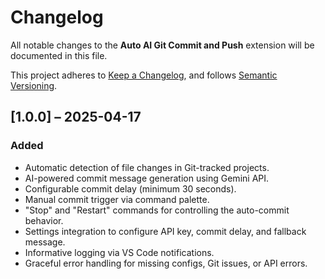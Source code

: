 # Changelog

All notable changes to the **Auto AI Git Commit and Push** extension will be documented in this file.

This project adheres to [Keep a Changelog](https://keepachangelog.com/en/1.0.0/), and follows [Semantic Versioning](https://semver.org/spec/v2.0.0.html).

## [1.0.0] – 2025-04-17

### Added

- Automatic detection of file changes in Git-tracked projects.
- AI-powered commit message generation using Gemini API.
- Configurable commit delay (minimum 30 seconds).
- Manual commit trigger via command palette.
- "Stop" and "Restart" commands for controlling the auto-commit behavior.
- Settings integration to configure API key, commit delay, and fallback message.
- Informative logging via VS Code notifications.
- Graceful error handling for missing configs, Git issues, or API errors.
